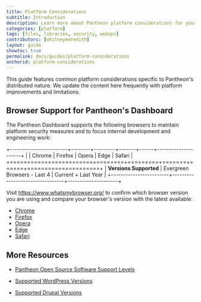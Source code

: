 ```yaml
---
title: Platform Considerations
subtitle: Introduction
description: Learn more about Pantheon platform considerations for your Drupal or WordPress sites.
categories: [platform]
tags: [files, libraries, security, webops]
contributors: [whitneymeredith]
layout: guide
showtoc: true
permalink: docs/guides/platform-considerations
anchorid: platform-considerations
---
```


This guide features common platform considerations specific to Pantheon's distributed nature. We update the content here frequently with platform improvements and limitations.

## Browser Support for Pantheon's Dashboard

The Pantheon Dashboard supports the following browsers to maintain platform security measures and to focus internal development and engineering work: 

+------------------------+--------+---------+-------+------+---------------------+
|                        | Chrome | Firefox | Opera | Edge | Safari              |
+========================+========+=========+=======+======+=====================+
| **Versions Supported** | Evergreen Browsers - Last 4     | Current + Last Year |
+------------------------+---------------------------------+---------------------+

Visit <https://www.whatsmybrowser.org/> to confirm which browser version you are using and compare your browser's version with the latest available:

  - [Chrome](https://en.wikipedia.org/wiki/Google_Chrome_version_history#Anchor_to_the_latest_release.)
  - [Firefox](https://en.wikipedia.org/wiki/Firefox_version_history#Current_supported_official_releases)
  - [Opera](https://en.wikipedia.org/wiki/History_of_the_Opera_web_browser#Release_compatibility)
  - [Edge](https://en.wikipedia.org/wiki/Microsoft_Edge#New_Edge_release_history)
  - [Safari](https://en.wikipedia.org/wiki/Safari_version_history#Version_compatibility)


## More Resources

- [Pantheon Open Source Software Support Levels](/oss-support-levels)

- [Supported WordPress Versions](/supported-wp)

- [Supported Drupal Versions](/supported-drupal)

















































